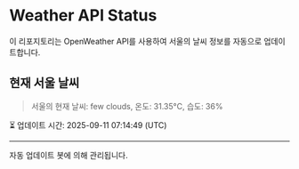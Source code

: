 
# Weather API Status

이 리포지토리는 OpenWeather API를 사용하여 서울의 날씨 정보를 자동으로 업데이트합니다.

## 현재 서울 날씨
> 서울의 현재 날씨: few clouds, 온도: 31.35°C, 습도: 36%

⏳ 업데이트 시간: 2025-09-11 07:14:49 (UTC)

---
자동 업데이트 봇에 의해 관리됩니다.

